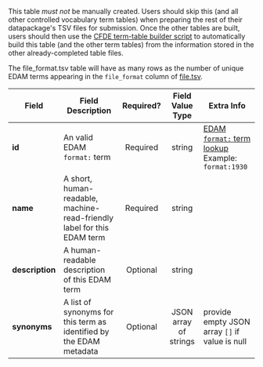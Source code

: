 This table *must not* be manually created. Users should skip this (and all other controlled vocabulary term tables) when preparing the rest of their datapackage's TSV files for submission. Once the other tables are built, users should then use the [CFDE term-table builder script](https://osf.io/bq6k9/) to automatically build this table (and the other term tables) from the information stored in the other already-completed table files.

The file_format.tsv table will have as many rows as the number of unique EDAM terms appearing in the `file_format` column of [file.tsv](./TableInfo:-file.tsv).


Field | Field Description | Required? | Field Value Type | Extra Info 
------|-------------------|:-----------:|:-------------:|------------
**id** | An valid EDAM `format:` term | Required | string | [EDAM `format:` term lookup](https://www.ebi.ac.uk/ols/ontologies/edam/terms?iri=http%3A%2F%2Fedamontology.org%2Fformat_1915&viewMode=All&siblings=false) <br/> Example: `format:1930`
**name** | A short, human-readable, machine-read-friendly label for this EDAM term| Required | string
**description** | A human-readable description of this EDAM term | Optional | string
**synonyms** | A list of synonyms for this term as identified by the EDAM metadata | Optional | JSON array of strings | provide empty JSON array `[]` if value is null
